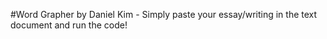 #Word Grapher by Daniel Kim - Simply paste your essay/writing in the text document and run the code!
